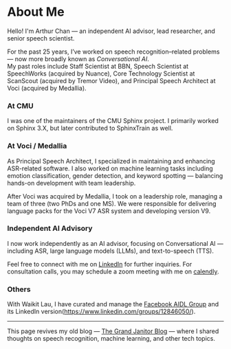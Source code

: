 # About Me

Hello! I'm Arthur Chan — an independent AI advisor, lead researcher, and senior speech scientist.  

For the past 25 years, I’ve worked on speech recognition–related problems — now more broadly known as *Conversational AI*.  
My past roles include Staff Scientist at BBN, Speech Scientist at SpeechWorks (acquired by Nuance), Core Technology Scientist at ScanScout (acquired by Tremor Video), and Principal Speech Architect at Voci (acquired by Medallia).

### At CMU

I was one of the maintainers of the CMU Sphinx project. I primarily worked on Sphinx 3.X, but later contributed to SphinxTrain as well.

### At Voci / Medallia

As Principal Speech Architect, I specialized in maintaining and enhancing ASR-related software. I also worked on machine learning tasks including emotion classification, gender detection, and keyword spotting — balancing hands-on development with team leadership.

After Voci was acquired by Medallia, I took on a leadership role, managing a team of three (two PhDs and one MS). We were responsible for delivering language packs for the Voci V7 ASR system and developing version V9.

### Independent AI Advisory

I now work independently as an AI advisor, focusing on Conversational AI — including ASR, large language models (LLMs), and text-to-speech (TTS).  

Feel free to connect with me on [LinkedIn](https://www.linkedin.com/in/arthchan2003/) for further inquiries.  For consultation calls, you may schedule a zoom meeting with me on [calendly](https://calendly.com/arthchan2003/30min/). 

### Others

With Waikit Lau, I have curated and manage the [Facebook AIDL Group](https://www.facebook.com/groups/DeepNetGroup) and its LinkedIn version(https://www.linkedin.com/groups/12846050/).

---

This page revives my old blog — [The Grand Janitor Blog](http://thegrandjanitor.com/about/) — where I shared thoughts on speech recognition, machine learning, and other tech topics.
